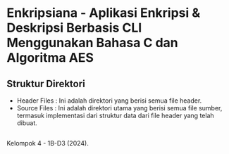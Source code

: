 # Enkripsiana - Aplikasi Enkripsi & Deskripsi Berbasis CLI Menggunakan Bahasa C dan Algoritma AES

## Struktur Direktori
- Header Files : Ini adalah direktori yang berisi semua file header.
- Source Files : Ini adalah direktori utama yang berisi semua file sumber, termasuk implementasi dari struktur data dari file header yang telah dibuat.
##

Kelompok 4 - 1B-D3 (2024).
